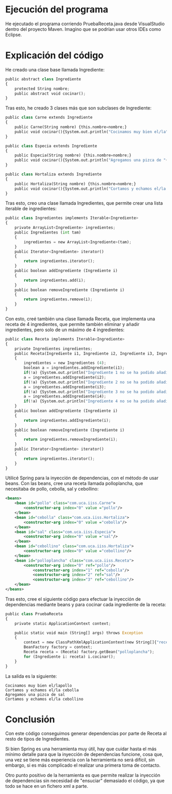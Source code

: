 # Ejecución del programa

He ejecutado el programa corriendo PruebaReceta.java desde VisualStudio dentro del proyecto Maven. Imagino que se podrían usar otros IDEs como Eclipse.

# Explicación del código

He creado una clase base llamada Ingrediente:

```python
public abstract class Ingrediente
{
	protected String nombre;
	public abstract void cocinar();
}
```

Tras esto, he creado 3 clases más que son subclases de Ingrediente:

```python
public class Carne extends Ingrediente
{
	public Carne(String nombre) {this.nombre=nombre;}
	public void cocinar(){System.out.println("Cocinamos muy bien el/la"+nombre);}
}
```

```python
public class Especia extends Ingrediente
{
	public Especia(String nombre) {this.nombre=nombre;}
	public void cocinar(){System.out.println("Agregamos una pizca de "+nombre);}
}
```

```python
public class Hortaliza extends Ingrediente
{
	public Hortaliza(String nombre) {this.nombre=nombre;}
	public void cocinar(){System.out.println("Cortamos y echamos el/la "+nombre);}
}
```

Tras esto, creo una clase llamada Ingredientes, que permite crear una lista iterable de ingredientes:

```python
public class Ingredientes implements Iterable<Ingrediente>
{
	private ArrayList<Ingrediente> ingredientes;
	public Ingredientes (int tam)
	{
		ingredientes = new ArrayList<Ingrediente>(tam);
	}
	public Iterator<Ingrediente> iterator()
	{
		return ingredientes.iterator();
	}
	public boolean addIngrediente (Ingrediente i)
	{
		return ingredientes.add(i);
	}
	public boolean removeIngrediente (Ingrediente i)
	{
		return ingredientes.remove(i);
	}
}
```

Con esto, creé también una clase llamada Receta, que implementa una receta de 4 ingredientes, que permite también eliminar y añadir ingredientes, pero solo de un máximo de 4 ingredientes:

```python
public class Receta implements Iterable<Ingrediente>
{
	private Ingredientes ingredientes;
	public Receta(Ingrediente i1, Ingrediente i2, Ingrediente i3, Ingrediente i4)
	{
		ingredientes = new Ingredientes (4);
		boolean a = ingredientes.addIngrediente(i1);
		if(!a) {System.out.println("Ingrediente 1 no se ha podido añadir");}
		a = ingredientes.addIngrediente(i2);
		if(!a) {System.out.println("Ingrediente 2 no se ha podido añadir");}
		a = ingredientes.addIngrediente(i3);
		if(!a) {System.out.println("Ingrediente 3 no se ha podido añadir");}
		a = ingredientes.addIngrediente(i4);
		if(!a) {System.out.println("Ingrediente 4 no se ha podido añadir");}
	}
	public boolean addIngrediente (Ingrediente i)
	{
		return ingredientes.addIngrediente(i);
	}
	public boolean removeIngrediente (Ingrediente i)
	{
		return ingredientes.removeIngrediente(i);
	}
	public Iterator<Ingrediente> iterator()
	{
		return ingredientes.iterator();
	}
}
```

Utilicé Spring para la inyección de dependencias, con el método de usar beans. Con las beans, cree una receta llamada polloplancha, que necesitaba de pollo, cebolla, sal y cebollino:

```xml
<beans>
	<bean id="pollo" class="com.uca.iiss.Carne">
		<constructor-arg index="0" value ="pollo"/>
	</bean>
	<bean id="cebolla" class="com.uca.iiss.Hortaliza">
		<constructor-arg index="0" value ="cebolla"/>
	</bean>
	<bean id="sal" class="com.uca.iiss.Especia">
		<constructor-arg index="0" value ="sal"/>
	</bean>
	<bean id="cebollino" class="com.uca.iiss.Hortaliza">
		<constructor-arg index="0" value ="cebollino"/>
	</bean>
	<bean id="polloplancha" class="com.uca.iiss.Receta">
		<constructor-arg index="0" ref="pollo"/>
        	<constructor-arg index="1" ref="cebolla"/>
        	<constructor-arg index="2" ref="sal"/>
        	<constructor-arg index="3" ref="cebollino"/>
	</bean>
</beans>
```

Tras esto, cree el siguiente código para efectuar la inyección de dependencias mediante beans y para cocinar cada ingrediente de la receta:

```python
public class PruebaReceta
{
	private static ApplicationContext context;

	public static void main (String[] args) throws Exception
	{
		context = new ClassPathXmlApplicationContext(new String[]{"receta.xml"});
		BeanFactory factory = context;
		Receta receta = (Receta) factory.getBean("polloplancha");
		for (Ingrediente i: receta) i.cocinar();
	}
}
```

La salida es la siguiente:

```
Cocinamos muy bien el/lapollo
Cortamos y echamos el/la cebolla  
Agregamos una pizca de sal        
Cortamos y echamos el/la cebollino
```

# Conclusión

Con este código conseguimos generar dependencias por parte de Receta al resto de tipos de Ingredientes.

Si bien Spring es una herramienta muy útil, hay que cuidar hasta el más mínimo detalle para que la inyección de dependencias funcione, cosa que, una vez se tiene más experiencia con la herramienta no será difícil, sin embargo, si es más complicado el realizar una primera toma de contacto.

Otro punto positivo de la herramienta es que permite realizar la inyección de dependencias sin necesidad de "ensuciar" demasiado el código, ya que todo se hace en un fichero xml a parte.
